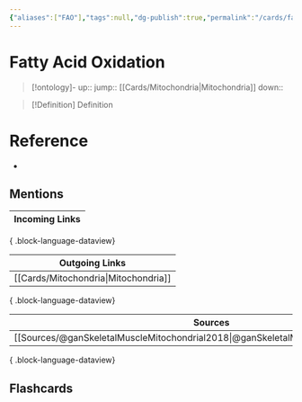 ```yaml
---
{"aliases":["FAO"],"tags":null,"dg-publish":true,"permalink":"/cards/fatty-acid-oxidation/","dgPassFrontmatter":true}
---
```


# Fatty Acid Oxidation

> [!ontology]-
> up:: 
> jump:: [[Cards/Mitochondria\|Mitochondria]]
> down:: 

> [!Definition] Definition
> 

# Reference
- 

## Mentions
| Incoming Links |
| -------------- |

{ .block-language-dataview}

| Outgoing Links                          |
| --------------------------------------- |
| [[Cards/Mitochondria\|Mitochondria]] |

{ .block-language-dataview}

| Sources                                                                                 |
| --------------------------------------------------------------------------------------- |
| [[Sources/@ganSkeletalMuscleMitochondrial2018\|@ganSkeletalMuscleMitochondrial2018]] |

{ .block-language-dataview}

## Flashcards 
